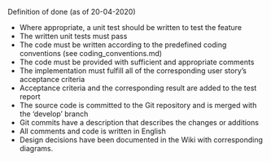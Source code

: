 Definition of done 
(as of 20-04-2020)

- Where appropriate, a unit test should be written to test the feature
- The written unit tests must pass
- The code must be written according to the predefined coding conventions (see coding_conventions.md)
- The code must be provided with sufficient and appropriate comments
- The implementation must fulfill all of the corresponding user story’s acceptance
criteria
- Acceptance criteria and the corresponding result are added to the test report
- The source code is committed to the Git repository and is merged with the
  ‘develop’ branch
- Git commits have a description that describes the changes or additions
- All comments and code is written in English
- Design decisions have been documented in the Wiki with corresponding diagrams.
